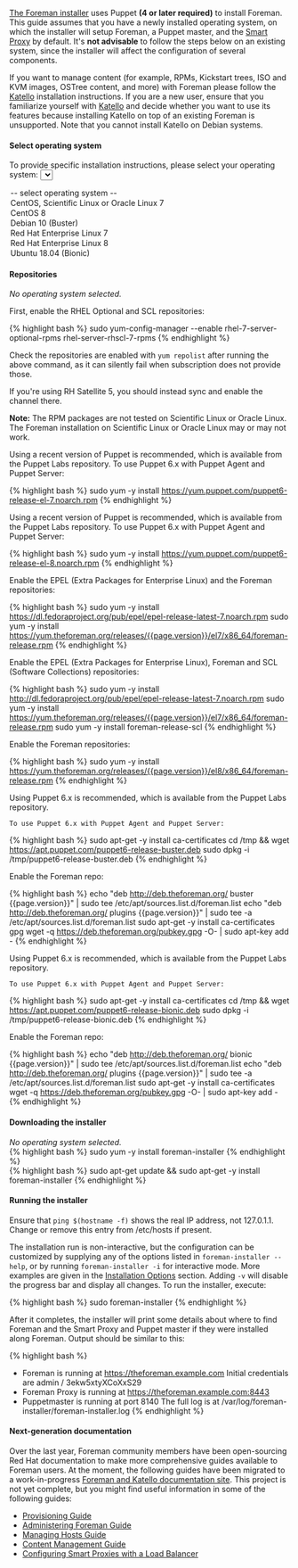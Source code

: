 [The Foreman installer](/manuals/{{page.version}}/index.html#3.2ForemanInstaller) uses Puppet **(4 or later required)** to install Foreman. This guide assumes that you have a newly installed operating system, on which the installer will setup Foreman, a Puppet master, and the [Smart Proxy](/manuals/{{page.version}}/index.html#4.3SmartProxies) by default. It's **not advisable** to follow the steps below on an existing system, since the installer will affect the configuration of several components.

<div class="alert alert-info">

If you want to manage content (for example, RPMs, Kickstart trees, ISO and KVM images, OSTree content, and more) with Foreman please follow the  <a href="https://theforeman.org/plugins/katello/">Katello</a> installation instructions. If you are a new user, ensure that you familiarize yourself with  <a href="https://theforeman.org/plugins/katello/">Katello</a> and decide whether you want to use its features because installing Katello on top of an existing Foreman is unsupported. Note that you cannot install Katello on Debian systems.

</div>

#### Select operating system

<script type="text/javascript">
function update_quickstart_os(select) {
  var os = select.value;
  $(".quickstart_os").hide();
  if (os && os != 'none') {
    $(".quickstart_os_"+os).show();
  } else {
    $(".quickstart_os_none").show();
  }
}
</script>

To provide specific installation instructions, please select your operating system:
<select onChange="update_quickstart_os(this);">
  <option value="none">-- select operating system --</option>
  <option value="el7">CentOS, Scientific Linux or Oracle Linux 7</option>
  <option value="el8">CentOS 8</option>
  <option value="debian10">Debian 10 (Buster)</option>
  <option value="rhel7">Red Hat Enterprise Linux 7</option>
  <option value="rhel8">Red Hat Enterprise Linux 8</option>
  <option value="ubuntu1804">Ubuntu 18.04 (Bionic)</option>
</select>

#### Repositories

<div class="quickstart_os quickstart_os_none">
  <i>No operating system selected.</i>
</div>

<div class="quickstart_os quickstart_os_rhel7">
  <p>First, enable the RHEL Optional and SCL repositories:</p>

{% highlight bash %}
sudo yum-config-manager --enable rhel-7-server-optional-rpms rhel-server-rhscl-7-rpms
{% endhighlight %}

  <p>
    Check the repositories are enabled with <code>yum repolist</code> after running the above command, as it can silently fail when subscription does not provide those.
  </p>

  <p>If you're using RH Satellite 5, you should instead sync and enable the channel there.</p>
</div>

<div class="quickstart_os quickstart_os_rhel7 quickstart_os_el7">
  <p>
    <b>Note:</b> The RPM packages are not tested on Scientific Linux or Oracle Linux. The Foreman installation on Scientific Linux or Oracle Linux may or may not work.
  </p>

  <p>
    Using a recent version of Puppet is recommended, which is available from the Puppet Labs repository.
    To use Puppet 6.x with Puppet Agent and Puppet Server:
  </p>

{% highlight bash %}
sudo yum -y install https://yum.puppet.com/puppet6-release-el-7.noarch.rpm
{% endhighlight %}
</div>

<div class="quickstart_os quickstart_os_rhel8 quickstart_os_el8">
  <p>
    Using a recent version of Puppet is recommended, which is available from the Puppet Labs repository.
    To use Puppet 6.x with Puppet Agent and Puppet Server:
  </p>

{% highlight bash %}
sudo yum -y install https://yum.puppet.com/puppet6-release-el-8.noarch.rpm
{% endhighlight %}
</div>

<div class="quickstart_os quickstart_os_rhel7">
  <p>Enable the EPEL (Extra Packages for Enterprise Linux) and the Foreman repositories:</p>

{% highlight bash %}
sudo yum -y install https://dl.fedoraproject.org/pub/epel/epel-release-latest-7.noarch.rpm
sudo yum -y install https://yum.theforeman.org/releases/{{page.version}}/el7/x86_64/foreman-release.rpm
{% endhighlight %}
</div>

<div class="quickstart_os quickstart_os_el7">
  <p>Enable the EPEL (Extra Packages for Enterprise Linux), Foreman and SCL (Software Collections) repositories:</p>

{% highlight bash %}
sudo yum -y install http://dl.fedoraproject.org/pub/epel/epel-release-latest-7.noarch.rpm
sudo yum -y install https://yum.theforeman.org/releases/{{page.version}}/el7/x86_64/foreman-release.rpm
sudo yum -y install foreman-release-scl
{% endhighlight %}
</div>

<div class="quickstart_os quickstart_os_rhel8 quickstart_os_el8">
  <p>Enable the Foreman repositories:</p>

{% highlight bash %}
sudo yum -y install https://yum.theforeman.org/releases/{{page.version}}/el8/x86_64/foreman-release.rpm
{% endhighlight %}
</div>

<div class="quickstart_os quickstart_os_debian10">
  <p>
    Using Puppet 6.x is recommended, which is available from the Puppet Labs repository.

    To use Puppet 6.x with Puppet Agent and Puppet Server:
  </p>

{% highlight bash %}
sudo apt-get -y install ca-certificates
cd /tmp && wget https://apt.puppet.com/puppet6-release-buster.deb
sudo dpkg -i /tmp/puppet6-release-buster.deb
{% endhighlight %}

  <p>Enable the Foreman repo:</p>

{% highlight bash %}
echo "deb http://deb.theforeman.org/ buster {{page.version}}" | sudo tee /etc/apt/sources.list.d/foreman.list
echo "deb http://deb.theforeman.org/ plugins {{page.version}}" | sudo tee -a /etc/apt/sources.list.d/foreman.list
sudo apt-get -y install ca-certificates gpg
wget -q https://deb.theforeman.org/pubkey.gpg -O- | sudo apt-key add -
{% endhighlight %}
</div>

<div class="quickstart_os quickstart_os_ubuntu1804">
  <p>
    Using Puppet 6.x is recommended, which is available from the Puppet Labs repository.

    To use Puppet 6.x with Puppet Agent and Puppet Server:
  </p>

{% highlight bash %}
sudo apt-get -y install ca-certificates
cd /tmp && wget https://apt.puppet.com/puppet6-release-bionic.deb
sudo dpkg -i /tmp/puppet6-release-bionic.deb
{% endhighlight %}

  <p>Enable the Foreman repo:</p>

{% highlight bash %}
echo "deb http://deb.theforeman.org/ bionic {{page.version}}" | sudo tee /etc/apt/sources.list.d/foreman.list
echo "deb http://deb.theforeman.org/ plugins {{page.version}}" | sudo tee -a /etc/apt/sources.list.d/foreman.list
sudo apt-get -y install ca-certificates
wget -q https://deb.theforeman.org/pubkey.gpg -O- | sudo apt-key add -
{% endhighlight %}
</div>

#### Downloading the installer

<div class="quickstart_os quickstart_os_none">
  <i>No operating system selected.</i>
</div>

<div class="quickstart_os quickstart_os_rhel7 quickstart_os_el7 quickstart_os_rhel8 quickstart_os_el8">
{% highlight bash %}
sudo yum -y install foreman-installer
{% endhighlight %}
</div>

<div class="quickstart_os quickstart_os_debian10 quickstart_os_ubuntu1804 quickstart_os_ubuntu1604">
{% highlight bash %}
sudo apt-get update && sudo apt-get -y install foreman-installer
{% endhighlight %}
</div>

#### Running the installer

<div class="quickstart_os quickstart_os_debian10 quickstart_os_ubuntu1804 quickstart_os_ubuntu1604 alert alert-info">
  Ensure that <code>ping $(hostname -f)</code> shows the real IP address, not 127.0.1.1.  Change or remove this entry from /etc/hosts if present.
</div>

The installation run is non-interactive, but the configuration can be customized by supplying any of the options listed in `foreman-installer --help`, or by running `foreman-installer -i` for interactive mode.  More examples are given in the [Installation Options](/manuals/{{page.version}}/index.html#3.2.2InstallerOptions) section.  Adding `-v` will disable the progress bar and display all changes.  To run the installer, execute:

<div class="quickstart_os quickstart_os_none quickstart_os_el7 quickstart_os_rhel7 quickstart_os_debian10 quickstart_os_ubuntu1804 quickstart_os_el8 quickstart_os_rhel8">
{% highlight bash %}
sudo foreman-installer
{% endhighlight %}
</div>

After it completes, the installer will print some details about where to find Foreman and the Smart Proxy and Puppet master if they were installed along Foreman. Output should be similar to this:

{% highlight bash %}
  * Foreman is running at https://theforeman.example.com
      Initial credentials are admin / 3ekw5xtyXCoXxS29
  * Foreman Proxy is running at https://theforeman.example.com:8443
  * Puppetmaster is running at port 8140
  The full log is at /var/log/foreman-installer/foreman-installer.log
{% endhighlight %}


#### Next-generation documentation

Over the last year, Foreman community members have been open-sourcing Red Hat documentation to make more comprehensive guides available to Foreman users. At the moment, the following guides have been migrated to a work-in-progress [Foreman and Katello documentation site](https://docs.theforeman.org/web/). This project is not yet complete, but you might find useful information in some of the following guides:

* [Provisioning Guide](https://docs.theforeman.org/guides/build/doc-Provisioning_Guide/index-foreman.html)
* [Administering Foreman Guide](https://docs.theforeman.org/guides/build/doc-Administering_Red_Hat_Satellite/index-foreman.html)
* [Managing Hosts Guide](https://docs.theforeman.org/guides/build/doc-Managing_Hosts/index-foreman.html)
* [Content Management Guide](https://docs.theforeman.org/guides/build/doc-Content_Management_Guide/index-foreman.html)
* [Configuring Smart Proxies with a Load Balancer](https://docs.theforeman.org/guides/build/doc-Configuring_Load_Balancer/index-foreman.html)
